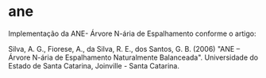 ane
===

Implementação da ANE- Árvore N-ária de Espalhamento conforme o artigo:

  Silva, A. G., Fiorese, A., da Silva, R. E., dos Santos, G. B. (2006)
  "ANE – Árvore N-ária de Espalhamento Naturalmente Balanceada".
  Universidade do Estado de Santa Catarina, Joinville - Santa Catarina.
 

